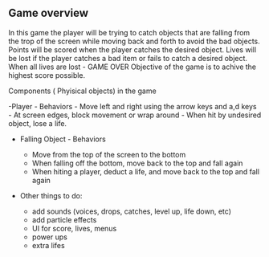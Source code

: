 ## Game overview

In this game the player will be trying to catch objects that are falling from the trop of the screen while moving back and forth to avoid the bad objects. 
Points will be scored when the player catches the desired object.
Lives will be lost if the player catches a bad item or fails to catch a desired object.
When all lives are lost - GAME OVER
Objective of the game is to achive the highest score possible.

Components ( Phyisical objects) in the game

-Player - Behaviors
	- Move left and right using the arrow keys and a,d keys
	- At screen edges, block movement or wrap around
	- When hit by undesired object, lose a life.
	
- Falling Object - Behaviors
	- Move from the top of the screen to the bottom
	- When falling off the bottom, move back to the top and fall again
	- When hiting a player, deduct a life, and move back to the top and fall again
	
- Other things to do:
	- add sounds (voices, drops, catches, level up, life down, etc)
	- add particle effects
	- UI for score, lives, menus
	- power ups
	- extra lifes
	
	
	

